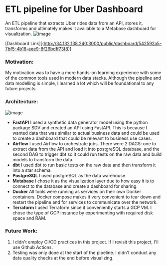 # ETL pipeline for Uber Dashboard
An ETL pipeline that extracts Uber rides data from an API, stores it, transforms and ultimately makes it available to a Metabase dashboard for visualization.
![image](https://github.com/laibah-iqbal/uber-dashboard-pipeline/assets/67593507/6aaf2f2a-8a7d-4c51-aad9-bb93d217f06c)

[Dashboard Link][(http://34.132.138.240:3000/public/dashboard/542592a5-7bf5-4b18-aee9-8f26bdff73f8)]

### Motivation: ###
My motivation was to have a more hands-on learning experience with some of the common tools used in modern data stacks. Although the pipeline and data modelling is simple, I learned a lot which will be foundational to any future projects.  

### Architecture: ###
![image](https://github.com/laibah-iqbal/uber-dashboard-pipeline/assets/67593507/dcc17a56-30c2-4d44-ba5b-b58e0a85b769)

- **FastAPI** I used a synthetic data generator model using the python package SDV and created an API using FastAPI. This is because I wanted data that was similar to actual business data and could be used to create a dashboard that could be relevant to business use cases.
- **Airflow** I used Airflow to orchestrate jobs. There were 2 DAGS: one to extract data from the API and load it into postgreSQL database, and the second DAG to trigger dbt so it could run tests on the raw data and build models to transform the data.
- **dbt** I used dbt to run basic tests on the raw data and then transform it into a star schema.
- **PostgreSQL** I used postgreSQL as the data warehouse.
- **Metabase** I chose it as the visualization layer due to how easy it is to connect to the database and create a dashboard for sharing.
- **Docker** All tools were running as services on their own Docker containers. Docker compose makes it very convenient to tear down and restart the pipeline and for services to communicate over the network.
- **Terraform** I used Terraform since it conveniently starts a GCP VM. I chose the type of GCP instance by experimenting with required disk space and RAM.

### Future Work: ###
1. I didn't employ CI/CD practices in this project. If I revisit this project, I'll use Github Actions.
2. Testing was only done at the start of the pipeline. I didn't conduct any data quality checks at the end before visualizing.



